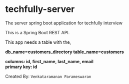 # techfully-server
The server spring boot application for techfully interview

This is a Spring Boot REST API.

This app needs a table with the,

<b>db_name=customers_directory
table_name=customers

columns: id, first_name, last_name, email<br>
primary key: id</b>

Created By:
<code>Venkataramanan Parameswaran</code>
